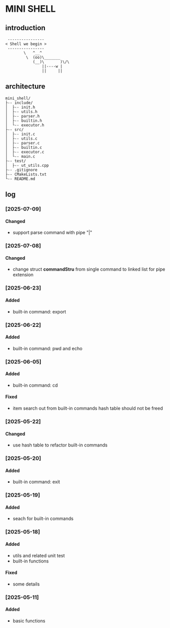 # MINI SHELL

## introduction

```text
 ----------------
< Shell we begin >
 ----------------
        \   ^__^
         \  (oo)\_______
            (__)\       )\/\
                ||----w |
                ||     ||
```

## architecture

```
mini_shell/
├-- include/
│  ├-- init.h
│  ├-- utils.h
│  ├-- parser.h
│  ├-- builtin.h
│  └-- executor.h
├-- src/
│  ├-- init.c
│  ├-- utils.c
│  ├-- parser.c
│  ├-- builtin.c
│  ├-- executor.c
│  └-- main.c
├-- test/
│  ├-- ut_utils.cpp
├-- .gitignore
├-- CMakeLists.txt
└-- README.md
```

## log

### [2025-07-09]
#### Changed
- support parse command with pipe "|" 

### [2025-07-08]
#### Changed
- change struct **commandStru** from single command to linked list for pipe extension

### [2025-06-23]
#### Added
- built-in command: export

### [2025-06-22]
#### Added
- built-in command: pwd and echo

### [2025-06-05]
#### Added
- built-in command: cd
#### Fixed
- item search out from built-in commands hash table should not be freed

### [2025-05-22]
#### Changed
- use hash table to refactor built-in commands

### [2025-05-20]
#### Added
- built-in command: exit

### [2025-05-19]
#### Added
- seach for built-in commands 
 
### [2025-05-18]
#### Added
- utils and related unit test
- built-in functions
#### Fixed
- some details

### [2025-05-11]
#### Added
- basic functions
